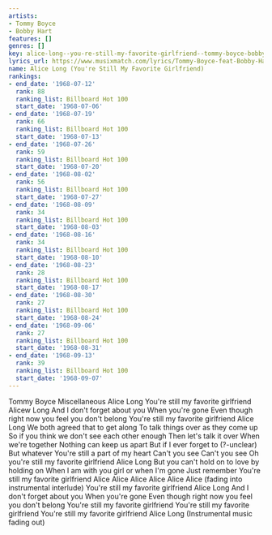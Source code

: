 ```yaml
---
artists:
- Tommy Boyce
- Bobby Hart
features: []
genres: []
key: alice-long--you-re-still-my-favorite-girlfriend--tommy-boyce-bobby-hart
lyrics_url: https://www.musixmatch.com/lyrics/Tommy-Boyce-feat-Bobby-Hart/Alice-Long-You-re-Still-My-Favorite-Girlfriend
name: Alice Long (You're Still My Favorite Girlfriend)
rankings:
- end_date: '1968-07-12'
  rank: 88
  ranking_list: Billboard Hot 100
  start_date: '1968-07-06'
- end_date: '1968-07-19'
  rank: 66
  ranking_list: Billboard Hot 100
  start_date: '1968-07-13'
- end_date: '1968-07-26'
  rank: 59
  ranking_list: Billboard Hot 100
  start_date: '1968-07-20'
- end_date: '1968-08-02'
  rank: 56
  ranking_list: Billboard Hot 100
  start_date: '1968-07-27'
- end_date: '1968-08-09'
  rank: 34
  ranking_list: Billboard Hot 100
  start_date: '1968-08-03'
- end_date: '1968-08-16'
  rank: 34
  ranking_list: Billboard Hot 100
  start_date: '1968-08-10'
- end_date: '1968-08-23'
  rank: 28
  ranking_list: Billboard Hot 100
  start_date: '1968-08-17'
- end_date: '1968-08-30'
  rank: 27
  ranking_list: Billboard Hot 100
  start_date: '1968-08-24'
- end_date: '1968-09-06'
  rank: 27
  ranking_list: Billboard Hot 100
  start_date: '1968-08-31'
- end_date: '1968-09-13'
  rank: 39
  ranking_list: Billboard Hot 100
  start_date: '1968-09-07'
---
```

Tommy Boyce
Miscellaneous
Alice Long
You're still my favorite girlfriend
Alicew Long
And I don't forget about you
When you're gone
Even though right now you feel you don't belong
You're still my favorite girlfriend
Alice Long
We both agreed that to get along
To talk things over as they come up
So if you think we don't see each other enough
Then let's talk it over
When we're together
Nothing can keep us apart
But if I ever forget to (?-unclear)
But whatever
You're still a part of my heart
Can't you see
Can't you see
Oh you're still my favorite girlfriend
Alice Long
But you can't hold on to love by holding on
When I am with you girl or when I'm gone
Just remember
You're still my favorite girlfriend
Alice Alice Alice Alice Alice Alice (fading into instrumental interlude)
You're still my favorite girlfriend
Alice Long
And I don't forget about you
When you're gone
Even though right now you feel you don't belong
You're still my favorite girlfriend
You're still my favorite girlfriend
You're still my favorite girlfriend
Alice Long
(Instrumental music fading out)
